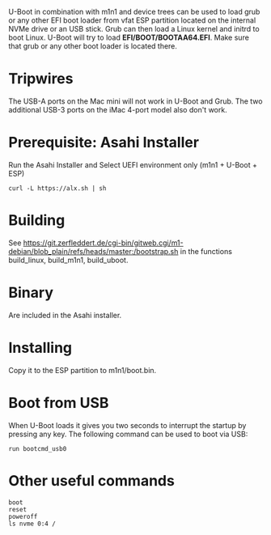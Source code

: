 U-Boot in combination with m1n1 and device trees can be used to load grub or
any other EFI boot loader from vfat ESP partition located on the internal NVMe drive
or an USB stick. Grub can then load a Linux kernel and initrd to boot Linux. U-Boot will try to load **EFI/BOOT/BOOTAA64.EFI**.
Make sure that grub or any other boot loader is located there.

# Tripwires

The USB-A ports on the Mac mini will not work in U-Boot and Grub. The two additional USB-3 ports on the iMac 4-port model also don't work.

# Prerequisite: Asahi Installer

Run the Asahi Installer and Select UEFI environment only (m1n1 + U-Boot + ESP)
```
curl -L https://alx.sh | sh
```

# Building
See
https://git.zerfleddert.de/cgi-bin/gitweb.cgi/m1-debian/blob_plain/refs/heads/master:/bootstrap.sh
in the functions build_linux, build_m1n1, build_uboot.

# Binary

Are included in the Asahi installer.

# Installing
Copy it to the ESP partition to m1n1/boot.bin.

# Boot from USB

When U-Boot loads it gives you two seconds to interrupt the startup by pressing
any key. The following command can be used to boot via USB:

```
run bootcmd_usb0
```

# Other useful commands

```
boot
reset
poweroff
ls nvme 0:4 /
```
